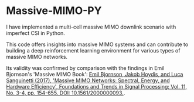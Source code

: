 # Massive-MIMO-PY

I have implemented a multi-cell massive MIMO downlink scenario with imperfect CSI in Python.

This code offers insights into massive MIMO systems and can contribute to building a deep reinforcement learning environment for various types of massive MIMO networks.

Its validity was confirmed by comparison with the findings in Emil Bjornson's 'Massive MIMO Book':
[Emil Bjornson, Jakob Hoydis, and Luca Sanguinetti (2017), 'Massive MIMO Networks: Spectral, Energy, and Hardware Efficiency', Foundations and Trends in Signal Processing: Vol. 11, No. 3-4, pp. 154-655. DOI: 10.1561/2000000093.](https://www.massivemimobook.com/).
